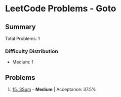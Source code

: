 # LeetCode Problems - Goto

## Summary
Total Problems: 1

### Difficulty Distribution

- Medium: 1

## Problems

1. [15. 3Sum](https://leetcode.com/problems/3sum/) - **Medium** | Acceptance: 37.5%